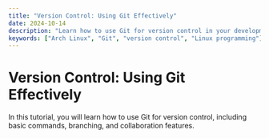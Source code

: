 ```yaml
---
title: "Version Control: Using Git Effectively"
date: 2024-10-14
description: "Learn how to use Git for version control in your development projects."
keywords: ["Arch Linux", "Git", "version control", "Linux programming"]
---
```


# Version Control: Using Git Effectively

In this tutorial, you will learn how to use Git for version control, including basic commands, branching, and collaboration features.
